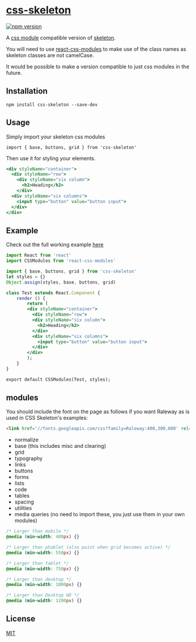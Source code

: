 # [css-skeleton]()

[![npm version](https://badge.fury.io/js/pure-css.svg)](https://badge.fury.io/js/pure-css)

A [css module](https://github.com/css-modules/css-modules) compatible version of [skeleton](http://getskeleton.com).

You will need to use [react-css-modules](https://github.com/gajus/react-css-modules) to make use of the class names as skeleton classes are not camelCase.

It would be possible to make a version compatible to just css modules in the future. 

## Installation

`npm install css-skeleton --save-dev`

## Usage
Simply import your skeleton css modules

`import { base, buttons, grid } from 'css-skeleton'`

Then use it for styling your elements.

```jsx
<div styleName="container">
  <div styleName="row">
    <div styleName="six column">
      <h2>Heading</h2>
    </div>
  <div styleName="six columns">
    <input type="button" value="button input">
  </div>
</div>
```

## Example

Check out the full working example [here](https://github.com/StevenIseki/css-skelton/tree/master/example)

```jsx
import React from 'react'
import CSSModules from 'react-css-modules'

import { base, buttons, grid } from 'css-skeleton'
let styles = {}
Object.assign(styles, base, buttons, grid)

class Test extends React.Component {
    render () {
        return (
        <div styleName="container">
          <div styleName="row">
          <div styleName="six column">
            <h2>Heading</h2>
          </div>
          <div styleName="six columns">
            <input type="button" value="button input">
          </div>
        </div>
        );
    }
}

export default CSSModules(Test, styles);
```

## modules

You should include the font on the page as follows if you want Raleway as is used in CSS Skeleton's examples:

```html
<link href='//fonts.googleapis.com/css?family=Raleway:400,300,600' rel='stylesheet' type='text/css'>
```

- normalize
- base (this includes misc and clearing)
- grid
- typography
- links
- buttons
- forms
- lists
- code
- tables
- spacing
- utilities
- media queries (no need to import these, you just use them in your own modules)

```css
/* Larger than mobile */
@media (min-width: 400px) {}

/* Larger than phablet (also point when grid becomes active) */
@media (min-width: 550px) {}

/* Larger than tablet */
@media (min-width: 750px) {}

/* Larger than desktop */
@media (min-width: 1000px) {}

/* Larger than Desktop HD */
@media (min-width: 1200px) {}
```

## License

[MIT](http://isekivacenz.mit-license.org/)
